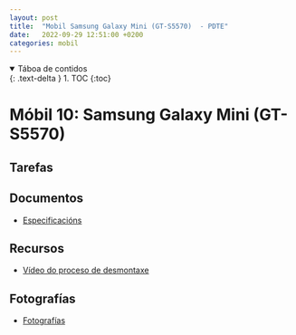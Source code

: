 ```yaml
---
layout: post
title:  "Mobil Samsung Galaxy Mini (GT-S5570)  - PDTE"
date:   2022-09-29 12:51:00 +0200
categories: mobil
---
```


<details open markdown="block">
  <summary>
    Táboa de contidos
  </summary>
  {: .text-delta }
1. TOC
{:toc}
</details>


# Móbil 10: Samsung Galaxy Mini (GT-S5570)

## Tarefas

 
 



## Documentos
* [Especificacións](https://www.google.com/search?q=samsung+gt-s5570&oq=samsung+GT-S5570&aqs=chrome.0.0i512l7j0i22i30l3.14738j0j7&sourceid=chrome&ie=UTF-8)
<!-- 
* [Impextrom](https://nadiemellamagallina.com/es/manuales/smartphones-1/apple-5/apple-iphone-6-208/)
* [iFixit](https://es.ifixit.com/Device/iPhone_6)

* [Guia SOSAV](https://www.sosav.com/es/guias/telefonos/iphone/iphone-6/)
-->

## Recursos
 - [Vídeo do proceso de desmontaxe](https://www.youtube.com/watch?v=Or4soACfwJc&ab_channel=VRM24.com)


## Fotografías

 * [Fotografías]({{site.baseurl}}/taller/mobil/08/fotos/fotos.pdf)
